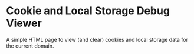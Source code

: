 # Cookie and Local Storage Debug Viewer

A simple HTML page to view (and clear) cookies and local storage data for the current domain.
